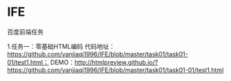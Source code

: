 # IFE
百度前端任务

1.任务一：零基础HTML编码 
代码地址：https://github.com/yanjiaqi1996/IFE/blob/master/task01/task01-01/test1.html；
DEMO：http://htmlpreview.github.io/?https://github.com/yanjiaqi1996/IFE/blob/master/task01/task01-01/test1.html
